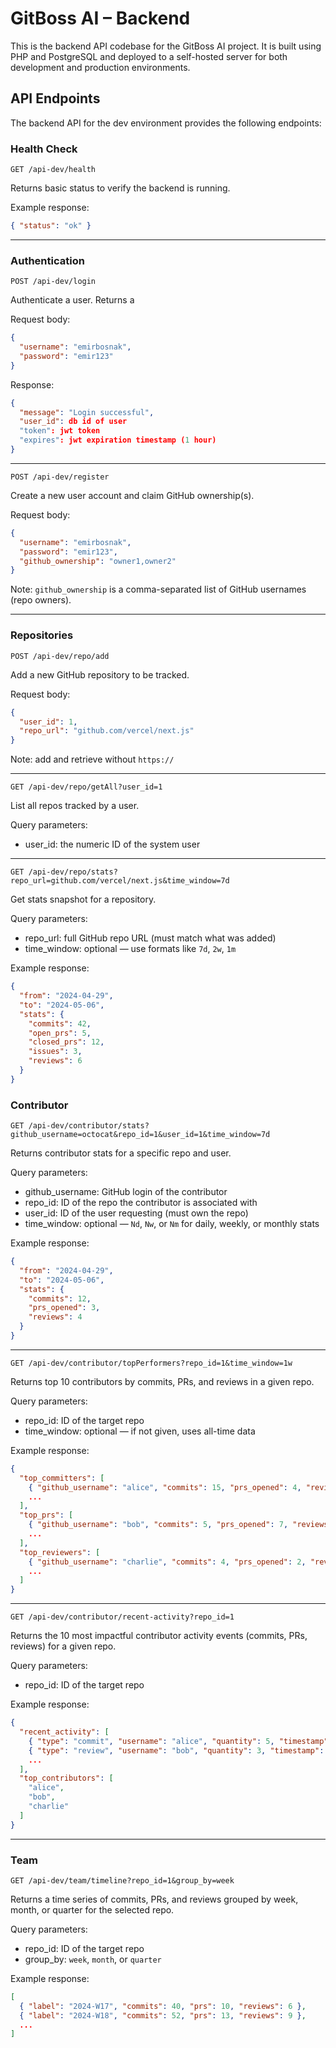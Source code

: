 # GitBoss AI – Backend

This is the backend API codebase for the GitBoss AI project. It is built using PHP and PostgreSQL and deployed to a self-hosted server for both development and production environments.

## API Endpoints

The backend API for the dev environment provides the following endpoints:

### Health Check

`GET /api-dev/health`

Returns basic status to verify the backend is running.

Example response:
```json
{ "status": "ok" }
```

---

### Authentication

`POST /api-dev/login`

Authenticate a user. Returns a 

Request body:
```json
{
  "username": "emirbosnak",
  "password": "emir123"
}
```

Response:
```json
{ 
  "message": "Login successful",
  "user_id": db id of user
  "token": jwt token
  "expires": jwt expiration timestamp (1 hour)
}
```

---

`POST /api-dev/register`

Create a new user account and claim GitHub ownership(s).

Request body:
```json
{
  "username": "emirbosnak",
  "password": "emir123",
  "github_ownership": "owner1,owner2"
}
```

Note: `github_ownership` is a comma-separated list of GitHub usernames (repo owners).

---

### Repositories

`POST /api-dev/repo/add`

Add a new GitHub repository to be tracked.

Request body:
```json
{
  "user_id": 1,
  "repo_url": "github.com/vercel/next.js"
}
```
Note: add and retrieve without `https://` 

---

`GET /api-dev/repo/getAll?user_id=1`

List all repos tracked by a user.

Query parameters:
- user_id: the numeric ID of the system user

---

`GET /api-dev/repo/stats?repo_url=github.com/vercel/next.js&time_window=7d`

Get stats snapshot for a repository.

Query parameters:
- repo_url: full GitHub repo URL (must match what was added)
- time_window: optional — use formats like `7d`, `2w`, `1m`

Example response:
```json
{
  "from": "2024-04-29",
  "to": "2024-05-06",
  "stats": {
    "commits": 42,
    "open_prs": 5,
    "closed_prs": 12,
    "issues": 3,
    "reviews": 6
  }
}
```

### Contributor

`GET /api-dev/contributor/stats?github_username=octocat&repo_id=1&user_id=1&time_window=7d`

Returns contributor stats for a specific repo and user.

Query parameters:
- github_username: GitHub login of the contributor
- repo_id: ID of the repo the contributor is associated with
- user_id: ID of the user requesting (must own the repo)
- time_window: optional — `Nd`, `Nw`, or `Nm` for daily, weekly, or monthly stats

Example response:
```json
{
  "from": "2024-04-29",
  "to": "2024-05-06",
  "stats": {
    "commits": 12,
    "prs_opened": 3,
    "reviews": 4
  }
}
```

---

`GET /api-dev/contributor/topPerformers?repo_id=1&time_window=1w`

Returns top 10 contributors by commits, PRs, and reviews in a given repo.

Query parameters:
- repo_id: ID of the target repo
- time_window: optional — if not given, uses all-time data

Example response:
```json
{
  "top_committers": [
    { "github_username": "alice", "commits": 15, "prs_opened": 4, "reviews": 2 },
    ...
  ],
  "top_prs": [
    { "github_username": "bob", "commits": 5, "prs_opened": 7, "reviews": 3 },
    ...
  ],
  "top_reviewers": [
    { "github_username": "charlie", "commits": 4, "prs_opened": 2, "reviews": 10 },
    ...
  ]
}
```

---

`GET /api-dev/contributor/recent-activity?repo_id=1`

Returns the 10 most impactful contributor activity events (commits, PRs, reviews) for a given repo.

Query parameters:
- repo_id: ID of the target repo

Example response:
```json
{
  "recent_activity": [
    { "type": "commit", "username": "alice", "quantity": 5, "timestamp": "2024-05-10T01:00:00Z" },
    { "type": "review", "username": "bob", "quantity": 3, "timestamp": "2024-05-10T01:00:00Z" },
    ...
  ],
  "top_contributors": [
    "alice",
    "bob",
    "charlie"
  ]
}
```

---

### Team

`GET /api-dev/team/timeline?repo_id=1&group_by=week`

Returns a time series of commits, PRs, and reviews grouped by week, month, or quarter for the selected repo.

Query parameters:
- repo_id: ID of the target repo
- group_by: `week`, `month`, or `quarter`

Example response:
```json
[
  { "label": "2024-W17", "commits": 40, "prs": 10, "reviews": 6 },
  { "label": "2024-W18", "commits": 52, "prs": 13, "reviews": 9 },
  ...
]
```


